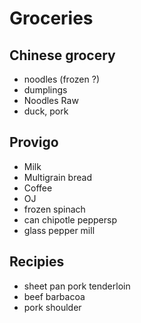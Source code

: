 # Groceries

## Chinese grocery

- noodles (frozen ?)
- dumplings
- Noodles Raw
- duck, pork

## Provigo

- Milk
- Multigrain bread
- Coffee
- OJ
- frozen spinach
- can chipotle peppersp
- glass pepper mill

## Recipies

- sheet pan pork tenderloin
- beef barbacoa
- pork shoulder
